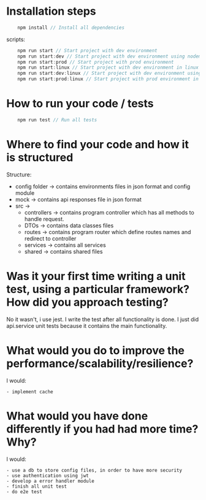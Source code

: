 # Installation steps

```js
    npm install // Install all dependencies
```

scripts:

```js
    npm run start // Start project with dev environment
    npm run start:dev // Start project with dev environment using nodemon
    npm run start:prod // Start project with prod environment
    npm run start:linux // Start project with dev environment in linux
    npm run start:dev:linux // Start project with dev environment using nodemon in linux
    npm run start:prod:linux // Start project with prod environment in linux
```

# How to run your code / tests

```js
    npm run test // Run all tests
```


# Where to find your code and how it is structured

Structure:

- config folder -> contains environments files in json format and config module
- mock -> contains api responses file in json format 
- src ->
    - controllers -> contains program controller which has all methods to handle request.
    - DTOs -> contains data classes files
    - routes -> contains program router which define routes names and redirect to controller
    - services -> contains all services
    - shared -> contains shared files


# Was it your first time writing a unit test, using a particular framework? How did you approach testing?

No it wasn't, i use jest. I write the test after all functionality is done. I just did api.service unit tests because it contains the main functionality.


# What would you do to improve the performance/scalability/resilience?

I would:

    - implement cache


# What would you have done differently if you had had more time? Why?

I would:

    - use a db to store config files, in order to have more security
    - use authentication using jwt
    - develop a error handler module
    - finish all unit test
    - do e2e test
